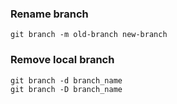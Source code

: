 ### Rename branch
```
git branch -m old-branch new-branch
```

### Remove local branch
```
git branch -d branch_name
git branch -D branch_name
```
